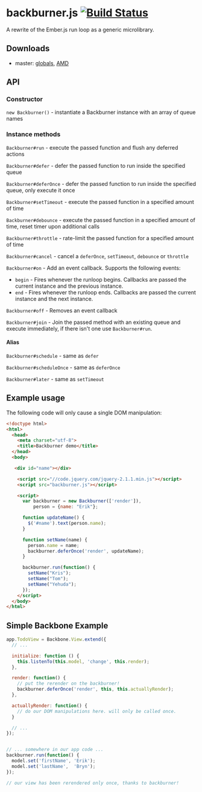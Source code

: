 # backburner.js [![Build Status](https://travis-ci.org/backburnerjs/backburner.js.png?branch=master)](https://travis-ci.org/backburnerjs/backburner.js)
A rewrite of the Ember.js run loop as a generic microlibrary.

## Downloads

* master: [globals](http://builds.emberjs.com.s3.amazonaws.com/backburner.js/lastest/backburner.js), [AMD](http://builds.emberjs.com.s3.amazonaws.com/backburner.js/lastest/backburner.amd.js)

## API

### Constructor

`new Backburner()` - instantiate a Backburner instance with an array of queue names

### Instance methods

`Backburner#run` - execute the passed function and flush any deferred actions

`Backburner#defer` - defer the passed function to run inside the specified queue

`Backburner#deferOnce` - defer the passed function to run inside the specified queue, only execute it once

`Backburner#setTimeout` - execute the passed function in a specified amount of time

`Backburner#debounce` - execute the passed function in a specified amount of time, reset timer upon additional calls

`Backburner#throttle` - rate-limit the passed function for a specified amount of time

`Backburner#cancel` - cancel a `deferOnce`, `setTimeout`, `debounce` or `throttle`

`Backburner#on` - Add an event callback. Supports the following events:

* `begin` - Fires whenever the runloop begins. Callbacks are passed the current instance and the previous instance.
* `end` - Fires whenever the runloop ends. Callbacks are passed the current instance and the next instance.

`Backburner#off` - Removes an event callback

`Backburner#join` - Join the passed method with an existing queue and execute immediately, if there isn't one use `Backburner#run`.

#### Alias

`Backburner#schedule` - same as `defer`

`Backburner#scheduleOnce` - same as `deferOnce`

`Backburner#later` - same as `setTimeout`

## Example usage

The following code will only cause a single DOM manipulation:

```html
<!doctype html>
<html>
  <head>
    <meta charset="utf-8">
    <title>Backburner demo</title>
  </head>
  <body>

   <div id="name"></div>

    <script src="//code.jquery.com/jquery-2.1.1.min.js"></script>
    <script src="backburner.js"></script>

    <script>
      var backburner = new Backburner(['render']),
          person = {name: "Erik"};

      function updateName() {
        $('#name').text(person.name);
      }

      function setName(name) {
        person.name = name;
        backburner.deferOnce('render', updateName);
      }

      backburner.run(function() {
        setName("Kris");
        setName("Tom");
        setName("Yehuda");
      });
    </script>
  </body>
</html>
```

## Simple Backbone Example

```javascript
app.TodoView = Backbone.View.extend({
  // ...

  initialize: function () {
    this.listenTo(this.model, 'change', this.render);
  },

  render: function() {
    // put the rerender on the backburner!
    backburner.deferOnce('render', this, this.actuallyRender);
  },

  actuallyRender: function() {
    // do our DOM manipulations here. will only be called once.
  }

  // ...
});


// ... somewhere in our app code ...
backburner.run(function() {
  model.set('firstName', 'Erik');
  model.set('lastName',  'Bryn');
});

// our view has been rerendered only once, thanks to backburner!

```
